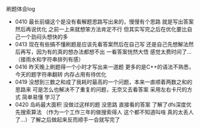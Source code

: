 刷题体会log
* 0410 最长前缀这个是没有看解题思路写出来的，慢慢有个思路 就是写出答案 然后再说优化 之前一上来就想笨方法肯定不行 但其实写完之后在优化要比自己一个劲闷头想快的多
* 0413 现在有些搞不懂刷题是应该先看答案然后在自己写 还是自己先想解法然后再写，因为有的真的想办法都想不出 一看答案恍然大悟 感觉太费时间了...（接雨水和字符串排列有感）
* 0416 昨天晚上刷题得一个小时才写出来一道题 更多的是C++的语法不熟悉，今天的题字符串翻转 内存占用有待优化
* 0419 没想到三数之和成了我耗时最高的一个问题，本来一直顺着两数之和的思路来 可是怎么也解决不了重复的问题，无奈又去看答案 采用左右卡尺的方式 简单易懂 学习了
* 0420 岛屿最大面积 没做过这样的题 没思路 直接看的答案 了解了dfs深度优先搜索算法 （作为一个工作三年的做搜索得人 这个都不知道叫啥 真的太丢人了...）了解之后做起来反而顺手一会就写完了